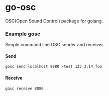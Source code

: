 # go-osc  
OSC(Open Sound Control) package for golang.
  
### Example gosc  
Simple command line OSC sender and receiver.  

#### Send  
```bash
gosc send localhost 8080 /test 123 3.14 foo
```

#### Receive  
```bash
gosc receive 8080
```
